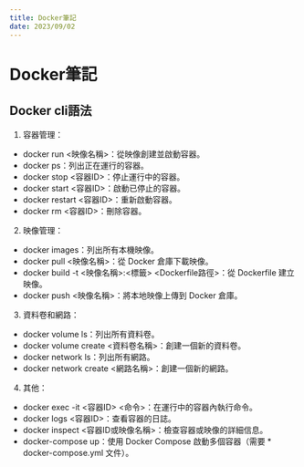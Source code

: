 ```yaml
---
title: Docker筆記
date: 2023/09/02
---
```


# Docker筆記

## Docker cli語法
1. 容器管理：

* docker run <映像名稱>：從映像創建並啟動容器。
* docker ps：列出正在運行的容器。
* docker stop <容器ID>：停止運行中的容器。
* docker start <容器ID>：啟動已停止的容器。
* docker restart <容器ID>：重新啟動容器。
* docker rm <容器ID>：刪除容器。
2. 映像管理：

* docker images：列出所有本機映像。
* docker pull <映像名稱>：從 Docker 倉庫下載映像。
* docker build -t <映像名稱>:<標籤> <Dockerfile路徑>：從 Dockerfile 建立映像。
* docker push <映像名稱>：將本地映像上傳到 Docker 倉庫。

3. 資料卷和網路：

* docker volume ls：列出所有資料卷。
* docker volume create <資料卷名稱>：創建一個新的資料卷。
* docker network ls：列出所有網路。
* docker network create <網路名稱>：創建一個新的網路。

4. 其他：

* docker exec -it <容器ID> <命令>：在運行中的容器內執行命令。
* docker logs <容器ID>：查看容器的日誌。
* docker inspect <容器ID或映像名稱>：檢查容器或映像的詳細信息。
* docker-compose up：使用 Docker Compose 啟動多個容器（需要 * docker-compose.yml 文件）。